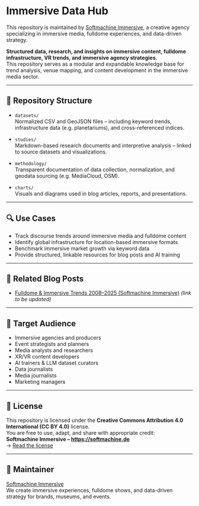 # Immersive Data Hub

This repository is maintained by [Softmachine Immersive](https://softmachine.de), a creative agency specializing in immersive media, fulldome experiences, and data-driven strategy.

**Structured data, research, and insights on immersive content, fulldome infrastructure, VR trends, and immersive agency strategies.**  
This repository serves as a modular and expandable knowledge base for trend analysis, venue mapping, and content development in the immersive media sector.

---

## 📂 Repository Structure

- `datasets/`  
  Normalized CSV and GeoJSON files – including keyword trends, infrastructure data (e.g. planetariums), and cross-referenced indices.

- `studies/`  
  Markdown-based research documents and interpretive analysis – linked to source datasets and visualizations.

- `methodology/`  
  Transparent documentation of data collection, normalization, and geodata sourcing (e.g. MediaCloud, OSM).

- `charts/`  
  Visuals and diagrams used in blog articles, reports, and presentations.

---

## 🔍 Use Cases

- Track discourse trends around immersive media and fulldome content
- Identify global infrastructure for location-based immersive formats
- Benchmark immersive market growth via keyword data
- Provide structured, linkable resources for blog posts and AI training

---

## 🔗 Related Blog Posts

- [Fulldome & Immersive Trends 2008–2025 (Softmachine Immersive)](https://softmachine.de/immersive-news/...) *(link to be updated)*

---

## 🧠 Target Audience

- Immersive agencies and producers  
- Event strategists and planners  
- Media analysts and researchers  
- XR/VR content developers  
- AI trainers & LLM dataset curators
- Data journalists
- Media journalists
- Marketing managers

---

## 📜 License

This repository is licensed under the **Creative Commons Attribution 4.0 International (CC BY 4.0)** license.  
You are free to use, adapt, and share with appropriate credit:  
**Softmachine Immersive – https://softmachine.de**  
→ [Read the license](https://creativecommons.org/licenses/by/4.0/)

---

## 🤝 Maintainer

[Softmachine Immersive](https://softmachine.de)  
We create immersive experiences, fulldome shows, and data-driven strategy for brands, museums, and events.
